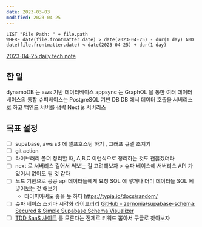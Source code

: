 ```yaml
---
date: 2023-03-03
modified: 2023-04-25
---
```


```dataview
LIST "File Path: " + file.path
WHERE date(file.frontmatter.date) > date(2023-04-25) - dur(1 day) AND date(file.frontmatter.date) < date(2023-04-25) + dur(1 day)
```

[2023-04-25 daily tech note](src/contents/topic/tech-review/T2023-04-25/T2023-04-25.md)

## 한 일

dynamoDB 는 aws 기반 데이터베이스
appsync 는 GraphQL 을 통한 여러 데이터 베이스의 통합
슈퍼베이스는 PostgreSQL 기반 DB
DB 에서 데이터 호출을 서버리스로 하고 백엔드 서버를 생략
Next js 서버리스

## 목표 설정

- [ ] supabase, aws s3 에 셀프호스팅 하기 , 그래프 큐엘 조지기
- [ ] git action
- [ ] 라이브러리 폴더 정리할 때, A,B,C 이런식으로 정리하는 것도 괜찮겠더라
- [ ] next 로 서버리스 걸어서 써보는 걸 고려해보자 > 슈파 베이스에 서버리스 API 가 있어서 없어도 될 것 같다
- [ ] 노드 기반으로 공공 api 데이터들에게 요청 SQL 에 넣거나 더미 데이터들 SQL 에 넣어보는 것 해보기
  - 타이피아써도 좋을 듯 하다 https://typia.io/docs/random/
- [ ] 슈파 베이스 스키마 시각화 라이브러리 [GitHub - zernonia/supabase-schema: Secured & Simple Supabase Schema Visualizer](https://github.com/zernonia/supabase-schema)
- [ ] [TDD SaaS 사이트](../../../site/develop/TDD%20SaaS%20사이트.md) 를 모른다는 전제로 키워드 뽑아서 구글로 찾아보자
